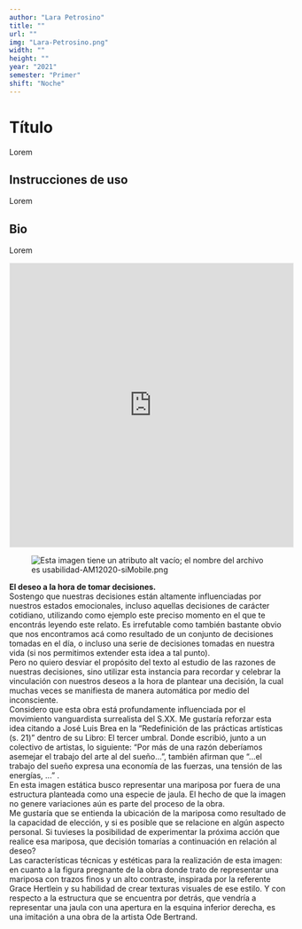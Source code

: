 ```yaml
---
author: "Lara Petrosino"
title: ""
url: ""
img: "Lara-Petrosino.png"
width: ""
height: ""
year: "2021"
semester: "Primer"
shift: "Noche"
---
```


<p></p>

# Título

Lorem 

## Instrucciones de uso 

Lorem

## Bio

Lorem

<!-- wp:html -->
<p align="center"><iframe width="512" height="512" frameborder="0" scrolling="no" style="width:512px; margin:0 auto!important;border: 1px solid #F2F2F3; z-index: 100;" src="https://editor.p5js.org/larapetrosino/embed/i-MGWu1tK"></iframe></p>
<!-- /wp:html -->

<!-- wp:image {"align":"center"} -->
<div class="wp-block-image"><figure class="aligncenter"><img src="https://am1-lacabanne.atamvirtual.com.ar/wp-content/uploads/2020/12/usabilidad-AM12020-siMobile.png" alt="Esta imagen tiene un atributo alt vacío; el nombre del archivo es usabilidad-AM12020-siMobile.png"/></figure></div>
<!-- /wp:image -->

<p><strong>El deseo a la hora de tomar decisiones.</strong><br>Sostengo que nuestras decisiones están altamente influenciadas por nuestros estados emocionales, incluso aquellas decisiones de carácter cotidiano, utilizando como ejemplo este preciso momento en el que te encontrás leyendo este relato. Es irrefutable como también bastante obvio que nos encontramos acá como resultado de un conjunto de decisiones tomadas en el día, o incluso una serie de decisiones tomadas en nuestra vida (si nos permitimos extender esta idea a tal punto).<br>Pero no quiero desviar el propósito del texto al estudio de las razones de nuestras decisiones, sino utilizar esta instancia para recordar y celebrar la vinculación con nuestros deseos a la hora de plantear una decisión, la cual muchas veces se manifiesta de manera automática por medio del inconsciente.<br>Considero que esta obra está profundamente influenciada por el movimiento vanguardista surrealista del S.XX. Me gustaría reforzar esta idea citando a José Luis Brea en la “Redefinición de las prácticas artísticas (s. 21)” dentro de su Libro: El tercer umbral. Donde escribió, junto a un colectivo de artistas, lo siguiente: “Por más de una razón deberíamos asemejar el trabajo del arte al del sueño...”, también afirman que “...el trabajo del sueño expresa una economía de las fuerzas, una tensión de las energías, ...” .<br>En esta imagen estática busco representar una mariposa por fuera de una estructura planteada como una especie de jaula. El hecho de que la imagen no genere variaciones aún es parte del proceso de la obra.<br>Me gustaría que se entienda la ubicación de la mariposa como resultado de la capacidad de elección, y si es posible que se relacione en algún aspecto personal. Si tuvieses la posibilidad de experimentar la próxima acción que realice esa mariposa, que decisión tomarías a continuación en relación al deseo?<br>Las características técnicas y estéticas para la realización de esta imagen: en cuanto a la figura pregnante de la obra donde trato de representar una mariposa con trazos finos y un alto contraste, inspirada por la referente Grace Hertlein y su habilidad de crear texturas visuales de ese estilo. Y con respecto a la estructura que se encuentra por detrás, que vendría a representar una jaula con una apertura en la esquina inferior derecha, es una imitación a una obra de la artista Ode Bertrand.</p>